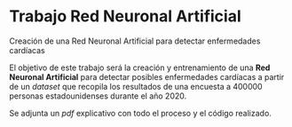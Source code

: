 # Trabajo Red Neuronal Artificial
Creación de una Red Neuronal Artificial para detectar enfermedades cardíacas


El objetivo de este trabajo será la creación y entrenamiento de una **Red Neuronal Artificial**  para detectar posibles enfermedades cardíacas a partir de un  *dataset* que recopila los resultados de una encuesta a 400000 personas estadounidenses durante el año 2020. 

Se adjunta un *pdf* explicativo con todo el proceso y el código realizado.
